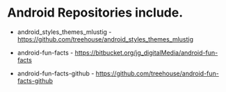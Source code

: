 # Android Repositories include.

+ android_styles_themes_mlustig - https://github.com/treehouse/android_styles_themes_mlustig

+ android-fun-facts - https://bitbucket.org/jg_digitalMedia/android-fun-facts

+ android-fun-facts-github - https://github.com/treehouse/android-fun-facts-github